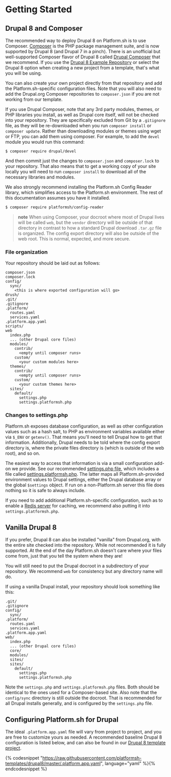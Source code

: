 # Getting Started

## Drupal 8 and Composer

The recommended way to deploy Drupal 8 on Platform.sh is to use Composer. [Composer](https://getcomposer.org/) is the PHP package management suite, and is now supported by Drupal 8 (and Drupal 7 in a pinch). There is an unofficial but well-supported Composer flavor of Drupal 8 called [Drupal Composer](https://github.com/drupal-composer/drupal-project) that we recommend.  If you use the [Drupal 8 Example Repository](https://github.com/platformsh-templates/drupal8/) or select the Drupal 8 option when creating a new project from a template, that's what you will be using.

You can also create your own project directly from that repository and add the Platform.sh-specific configuration files.  Note that you will also need to add the Drupal.org Composer repositories to `composer.json` if you are not working from our template.

If you use Drupal Composer, note that any 3rd party modules, themes, or PHP libraries you install, as well as Drupal core itself, will not be checked into your repository.  They are specifically excluded from Git by a `.gitignore` file, as they will be re-downloaded when you run `composer install` or `composer update`.  Rather than downloading modules or themes using wget or FTP, you can add them using composer.  For example, to add the `devel` module you would run this command:

```
$ composer require drupal/devel
```

And then commit just the changes to `composer.json` and `composer.lock` to your repository.  That also means that to get a working copy of your site locally you will need to run `composer install` to download all of the necessary libraries and modules.

We also strongly recommend installing the Platform.sh Config Reader library, which simplifies access to the Platform.sh environment.  The rest of this documentation assumes you have it installed.

```bash
$ composer require platformsh/config-reader
```

> **note**
> When using Composer, your docroot where most of Drupal lives will be called `web`, but the `vendor` directory will be outside of that directory in contrast to how a standard Drupal download `.tar.gz` file is organized.  The config export directory will also be outside of the web root.  This is normal, expected, and more secure.

### File organization

Your repository should be laid out as follows:

```
composer.json
composer.lock
config/
  sync/
    <this is where exported configuration will go> 
drush/
.git/
.gitignore
.platform/
  routes.yaml
  services.yaml
.platform.app.yaml
scripts/
web
  index.php
  ... (other Drupal core files)
  modules/
    contrib/
      <empty until composer runs>
    custom/
      <your custom modules here>
  themes/
    contrib/
      <empty until composer runs>
    custom/
      <your custom themes here>
  sites/
    default/
      settings.php
      settings.platformsh.php
```

### Changes to settings.php

Platform.sh exposes database configuration, as well as other configuration values such as a hash salt, to PHP as environment variables available either via `$_ENV` or `getenv()`.  That means you'll need to tell Drupal how to get that information.  Additionally, Drupal needs to be told where the config export directory is, where the private files directory is (which is outside of the web root), and so on.

The easiest way to access that information is via a small configuration add-on we provide.  See our recommended [settings.php file](https://github.com/platformsh-templates/drupal8/blob/master/web/sites/default/settings.php), which includes a file called [settings.platformsh.php](https://github.com/platformsh-templates/drupal8/blob/master/web/sites/default/settings.platformsh.php).  The latter maps all Platform.sh-provided environment values to Drupal settings, either the Drupal database array or the global `$settings` object.  If run on a non-Platform.sh server this file does nothing so it is safe to always include.

If you need to add additional Platform.sh-specific configuration, such as to enable a [Redis server](/frameworks/drupal8/redis.md) for caching, we recommend also putting it into `settings.platformsh.php`.


## Vanilla Drupal 8

If you prefer, Drupal 8 can also be installed "vanilla" from Drupal.org, with the entire site checked into the repository. While not recommended it is fully supported.  At the end of the day Platform.sh doesn't care where your files come from, just that you tell the system where they are!

You will still need to put the Drupal docroot in a subdirectory of your repository.  We recommend `web` for consistency but any directory name will do.

If using a vanilla Drupal install, your repository should look something like this:

```
.git/
.gitignore
config/
  sync/
.platform/
  routes.yaml
  services.yaml
.platform.app.yaml
web/
  index.php
  ... (other Drupal core files)
  core/
  modules/
  sites/
  sites/
    default/
      settings.php
      settings.platformsh.php
```

Note the `settings.php` and `settings.platformsh.php` files.  Both should be identical to the ones used for a Composer-based site.  Also note that the `config/sync` directory is still outside the docroot.  That is recommended for all Drupal installs generally, and is configured by the `settings.php` file.

## Configuring Platform.sh for Drupal

The ideal `.platform.app.yaml` file will vary from project to project, and you are free to customize yours as needed.  A recommended baseline Drupal 8 configuration is listed below, and can also be found in our [Drupal 8 template project](https://github.com/platformsh-templates/drupal8).

{% codesnippet "https://raw.githubusercontent.com/platformsh-templates/drupal8/master/.platform.app.yaml", language="yaml" %}{% endcodesnippet %}
